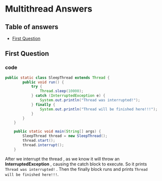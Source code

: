 # Multithread Answers 

## Table of answers
- [First Question](#First-Question)


## First Question
### code
```java
public static class SleepThread extends Thread {
        public void run() {
            try {
                Thread.sleep(10000);
            } catch (InterruptedException e) {
                System.out.println("Thread was interrupted!");
            } finally {
                System.out.println("Thread will be finished here!!!");
            }
        }
    }

    public static void main(String[] args) {
        SleepThread thread = new SleepThread();
        thread.start();
        thread.interrupt();
    }
```
After we interrupt the thread , as we know it will throw an **InterruptedException** , causing the catch block to execute.
So it prints `Thread was interrupted!` . Then the finally block runs and prints `Thread will be finished here!!!`.
